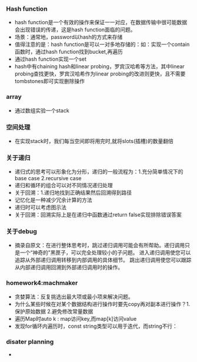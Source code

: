 ### Hash function
- hash function是一个有效的操作来保证一一对应，在数据传输中很可能数据会出现错误的传递，这是hash function面临的问题。
- 场景：通常地，password以hash的方式来存储
- 值得注意的是：hash function是可以一对多地存储的：如：实现一个contain函数时，通过hash function找到bucket,再遍历
- 通过hash function实现一个set
- hash中有chaining hash和linear probing，罗宾汉哈希等方法，其中linear probing查找更快，罗宾汉哈希作为linear probing的改进则更快，且不需要tombstones即可实现删除操作
### array
- 通过数组实验一个stack
### 空间处理
- 在实现stack时，我们每当空间即将用完时,就将slots(插槽)的数量翻倍
### 关于递归
- 递归式的思考可以形象化为分形，递归的一般流程为：1.充分简单情况下的base case 2.recursive case
- 递归和循环的组合可以对不同情况递归处理
- 关于回溯：1.递归地找到正确结果然后回溯得到路径
- 记忆化是一种减少冗余计算的方法
- 递归时可以考虑图示法
- 关于回溯：回溯实际上是在递归中函数通过return false实现排除错误答案
### 关于debug
- 摘录自原文：在进行整体思考时，跳过递归调用可能会有所帮助。递归调用只是一个“神奇的”黑匣子，可以完全处理较小的子问题。
进入递归调用使您可以追踪从外部递归调用转移到内部调用的具体细节。
跳出递归调用使您可以跟踪从内部递归调用回溯到外部递归调用时的操作。
### homework4:machmaker
- 贪婪算法：反复挑选出最大项或最小项来解决问题。
- 为什么某些时候在对某个数据结构进行操作时要先copy再对副本进行操作？1.保护原始数据  2.避免修改常量数据
- 遍历Map时auto k : map访问key,而map[k]访问value
- 发现for循环内遍历时，const string类型可以用于迭代，而string不行：
### disater planning
- 
